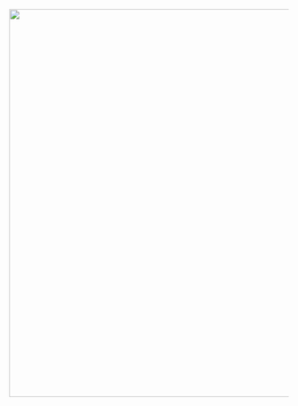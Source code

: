 

<img width=700px src="https://github.com/user-attachments/assets/5bd9ef07-e411-42e3-a981-96db90e6ab57">
<!--
![화면 캡처 2024-08-01 120933](https://github.com/user-attachments/assets/5bd9ef07-e411-42e3-a981-96db90e6ab57)
**Here are some ideas to get you started:**

🙋‍♀️ A short introduction - what is your organization all about?
🌈 Contribution guidelines - how can the community get involved?
👩‍💻 Useful resources - where can the community find your docs? Is there anything else the community should know?
🍿 Fun facts - what does your team eat for breakfast?
🧙 Remember, you can do mighty things with the power of [Markdown](https://docs.github.com/github/writing-on-github/getting-started-with-writing-and-formatting-on-github/basic-writing-and-formatting-syntax)
-->

